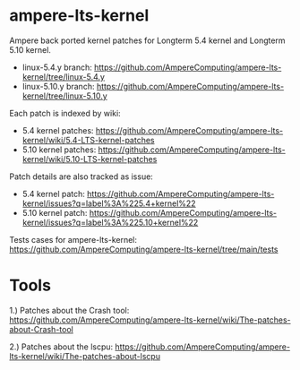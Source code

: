 # ampere-lts-kernel
Ampere back ported kernel patches for Longterm 5.4 kernel and Longterm 5.10 kernel.
* linux-5.4.y branch: https://github.com/AmpereComputing/ampere-lts-kernel/tree/linux-5.4.y
* linux-5.10.y branch: https://github.com/AmpereComputing/ampere-lts-kernel/tree/linux-5.10.y

Each patch is indexed by wiki:
* 5.4 kernel patches: https://github.com/AmpereComputing/ampere-lts-kernel/wiki/5.4-LTS-kernel-patches
* 5.10 kernel patches: https://github.com/AmpereComputing/ampere-lts-kernel/wiki/5.10-LTS-kernel-patches

Patch details are also tracked as issue:
* 5.4 kernel patch: https://github.com/AmpereComputing/ampere-lts-kernel/issues?q=label%3A%225.4+kernel%22
* 5.10 kernel patch: https://github.com/AmpereComputing/ampere-lts-kernel/issues?q=label%3A%225.10+kernel%22

Tests cases for ampere-lts-kernel: https://github.com/AmpereComputing/ampere-lts-kernel/tree/main/tests

# Tools
1.) Patches about the Crash tool:
    https://github.com/AmpereComputing/ampere-lts-kernel/wiki/The-patches-about-Crash-tool

2.) Patches about the lscpu:
    https://github.com/AmpereComputing/ampere-lts-kernel/wiki/The-patches-about-lscpu
    
